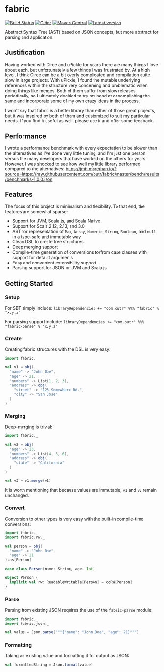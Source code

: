 # fabric

[![Build Status](https://www.travis-ci.com/outr/fabric.svg?branch=master)](https://www.travis-ci.com/outr/fabric)
[![Gitter](https://badges.gitter.im/Join%20Chat.svg)](https://gitter.im/outr/fabric)
[![Maven Central](https://maven-badges.herokuapp.com/maven-central/com.outr/fabric-core_2.13/badge.svg)](https://maven-badges.herokuapp.com/maven-central/com.outr/fabric-core_2.13)
[![Latest version](https://index.scala-lang.org/outr/fabric/fabric/latest.svg)](https://index.scala-lang.org/outr/fabric)

Abstract Syntax Tree (AST) based on JSON concepts, but more abstract for parsing and application.

## Justification

Having worked with Circe and uPickle for years there are many things I love about each, but unfortunately a
few things I was frustrated by. At a high level, I think Circe can be a bit overly complicated and compilation
quite slow in large projects. With uPickle, I found the mutable underlying references within the structure very
concerning and problematic when doing things like merges. Both of them suffer from slow releases periodically,
so I ultimately decided to try my hand at accomplishing the same and incorporate some of my own crazy ideas in
the process.

I won't say that fabric is a better library than either of those great projects, but it was inspired by
both of them and customized to suit my particular needs. If you find it useful as well, please use it and offer
some feedback.

## Performance

I wrote a performance benchmark with every expectation to be slower than the alternatives as I've done very
little tuning, and I'm just one person versus the many developers that have worked on the others for years.
However, I was shocked to see how well my little library performed compared to the alternatives:
https://jmh.morethan.io/?source=https://raw.githubusercontent.com/outr/fabric/master/bench/results/benchmarks-1.0.0.json

## Features

The focus of this project is minimalism and flexibility. To that end, the features are somewhat sparse:

- Support for JVM, Scala.js, and Scala Native
- Support for Scala 2.12, 2.13, and 3.0
- AST for representation of `Map`, `Array`, `Numeric`, `String`, `Boolean`, and `null` in a type-safe and immutable way
- Clean DSL to create tree structures
- Deep merging support
- Compile-time generation of conversions to/from case classes with support for default arguments
- Easy and convenient extensibility support
- Parsing support for JSON on JVM and Scala.js

## Getting Started

### Setup

For SBT simply include:
`libraryDependencies += "com.outr" %%% "fabric" % "x.y.z"`

For parsing support include:
`libraryDependencies += "com.outr" %%% "fabric-parse" % "x.y.z"`

### Create

Creating fabric structures with the DSL is very easy:

```scala
import fabric._

val v1 = obj(
  "name" -> "John Doe",
  "age" -> 21,
  "numbers" -> List(1, 2, 3),
  "address" -> obj(
    "street" -> "123 Somewhere Rd.",
    "city" -> "San Jose"
  )
)
```

### Merging

Deep-merging is trivial:

```scala
import fabric._

val v2 = obj(
  "age" -> 23,
  "numbers" -> List(4, 5, 6),
  "address" -> obj(
    "state" -> "California"
  )
)

val v3 = v1.merge(v2)
```

It is worth mentioning that because values are immutable, `v1` and `v2` remain unchanged.

### Convert

Conversion to other types is very easy with the built-in compile-time conversions:

```scala
import fabric._
import fabric.rw._

val person = obj(
  "name" -> "John Doe",
  "age" -> 21
).as[Person]

case class Person(name: String, age: Int)

object Person {
  implicit val rw: ReadableWritable[Person] = ccRW[Person]
}
```

### Parse

Parsing from existing JSON requires the use of the `fabric-parse` module:

```scala
import fabric._
import fabric.json._

val value = Json.parse("""{"name": "John Doe", "age": 21}""")
```

### Formatting

Taking an existing value and formatting it for output as JSON:

```scala
val formattedString = Json.format(value)
```